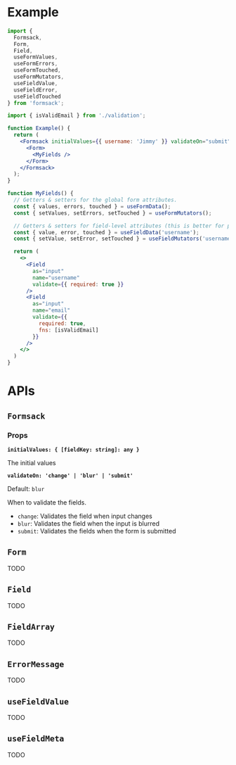 # Example

```jsx
import { 
  Formsack, 
  Form, 
  Field, 
  useFormValues,
  useFormErrors,
  useFormTouched,
  useFormMutators,
  useFieldValue,
  useFieldError,
  useFieldTouched
} from 'formsack';

import { isValidEmail } from './validation';

function Example() {
  return (
    <Formsack initialValues={{ username: 'Jimmy' }} validateOn="submit">
      <Form>
        <MyFields />
      </Form>
    </Formsack>
  );
}

function MyFields() {
  // Getters & setters for the global form attributes.
  const { values, errors, touched } = useFormData();
  const { setValues, setErrors, setTouched } = useFormMutators();

  // Getters & setters for field-level attributes (this is better for performance).
  const { value, error, touched } = useFieldData('username');
  const { setValue, setError, setTouched } = useFieldMutators('username');

  return (
    <>
      <Field 
        as="input" 
        name="username" 
        validate={{ required: true }} 
      />
      <Field 
        as="input" 
        name="email" 
        validate={{ 
          required: true, 
          fns: [isValidEmail] 
        }} 
      />
    </>
  )
}
```

# APIs

## `Formsack`

### Props

**`initialValues: { [fieldKey: string]: any }`**

The initial values

**`validateOn: 'change' | 'blur' | 'submit'`**

Default: `blur`

When to validate the fields.

- `change`: Validates the field when input changes
- `blur`: Validates the field when the input is blurred
- `submit`: Validates the fields when the form is submitted

## `Form`

TODO

## `Field`

TODO

## `FieldArray`

TODO

## `ErrorMessage`

TODO

## `useFieldValue`

TODO

## `useFieldMeta`

TODO
